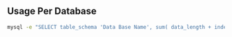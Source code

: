 ## Usage Per Database
```bash
mysql -e "SELECT table_schema 'Data Base Name', sum( data_length + index_length ) / 1024 / 1024 'Data Base Size in MB' FROM information_schema.TABLES GROUP BY table_schema ;"
```
